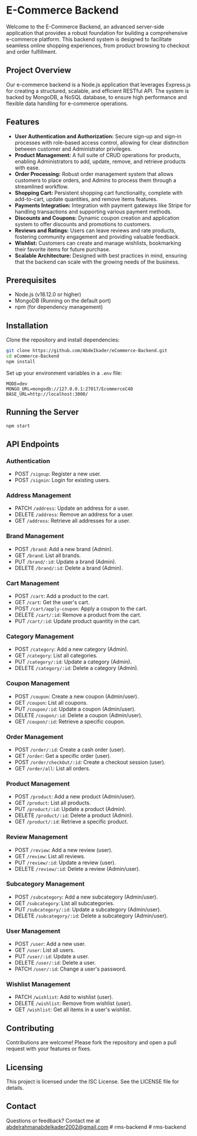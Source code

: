 # E-Commerce Backend

Welcome to the E-Commerce Backend, an advanced server-side application that provides a robust foundation for building a comprehensive e-commerce platform. This backend system is designed to facilitate seamless online shopping experiences, from product browsing to checkout and order fulfillment.

## Project Overview

Our e-commerce backend is a Node.js application that leverages Express.js for creating a structured, scalable, and efficient RESTful API. The system is backed by MongoDB, a NoSQL database, to ensure high performance and flexible data handling for e-commerce operations.

## Features

- **User Authentication and Authorization:** Secure sign-up and sign-in processes with role-based access control, allowing for clear distinction between customer and Administrator privileges.
- **Product Management:** A full suite of CRUD operations for products, enabling Administrators to add, update, remove, and retrieve products with ease.
- **Order Processing:** Robust order management system that allows customers to place orders, and Admins to process them through a streamlined workflow.
- **Shopping Cart:** Persistent shopping cart functionality, complete with add-to-cart, update quantities, and remove items features.
- **Payments Integration:** Integration with payment gateways like Stripe for handling transactions and supporting various payment methods.
- **Discounts and Coupons:** Dynamic coupon creation and application system to offer discounts and promotions to customers.
- **Reviews and Ratings:** Users can leave reviews and rate products, fostering community engagement and providing valuable feedback.
- **Wishlist:** Customers can create and manage wishlists, bookmarking their favorite items for future purchase.
- **Scalable Architecture:** Designed with best practices in mind, ensuring that the backend can scale with the growing needs of the business.

## Prerequisites

- Node.js (v18.12.0 or higher)
- MongoDB (Running on the default port)
- npm (for dependency management)

## Installation

Clone the repository and install dependencies:

```bash
git clone https://github.com/AbdeIkader/eCommerce-Backend.git
cd eCommerce-Backend
npm install
```

Set up your environment variables in a `.env` file:

```env
MODE=dev
MONGO_URL=mongodb://127.0.0.1:27017/EcommerceC40
BASE_URL=http://localhost:3000/
```

## Running the Server

```bash
npm start
```

## API Endpoints

### Authentication

- POST `/signup`: Register a new user.
- POST `/signin`: Login for existing users.

### Address Management

- PATCH `/address`: Update an address for a user.
- DELETE `/address`: Remove an address for a user.
- GET `/address`: Retrieve all addresses for a user.

### Brand Management

- POST `/brand`: Add a new brand (Admin).
- GET `/brand`: List all brands.
- PUT `/brand/:id`: Update a brand (Admin).
- DELETE `/brand/:id`: Delete a brand (Admin).

### Cart Management

- POST `/cart`: Add a product to the cart.
- GET `/cart`: Get the user's cart.
- POST `/cart/apply-coupon`: Apply a coupon to the cart.
- DELETE `/cart/:id`: Remove a product from the cart.
- PUT `/cart/:id`: Update product quantity in the cart.

### Category Management

- POST `/category`: Add a new category (Admin).
- GET `/category`: List all categories.
- PUT `/category/:id`: Update a category (Admin).
- DELETE `/category/:id`: Delete a category (Admin).

### Coupon Management

- POST `/coupon`: Create a new coupon (Admin/user).
- GET `/coupon`: List all coupons.
- PUT `/coupon/:id`: Update a coupon (Admin/user).
- DELETE `/coupon/:id`: Delete a coupon (Admin/user).
- GET `/coupon/:id`: Retrieve a specific coupon.

### Order Management

- POST `/order/:id`: Create a cash order (user).
- GET `/order`: Get a specific order (user).
- POST `/order/checkOut/:id`: Create a checkout session (user).
- GET `/order/all`: List all orders.

### Product Management

- POST `/product`: Add a new product (Admin/user).
- GET `/product`: List all products.
- PUT `/product/:id`: Update a product (Admin).
- DELETE `/product/:id`: Delete a product (Admin).
- GET `/product/:id`: Retrieve a specific product.

### Review Management

- POST `/review`: Add a new review (user).
- GET `/review`: List all reviews.
- PUT `/review/:id`: Update a review (user).
- DELETE `/review/:id`: Delete a review (Admin/user).

### Subcategory Management

- POST `/subcategory`: Add a new subcategory (Admin/user).
- GET `/subcategory`: List all subcategories.
- PUT `/subcategory/:id`: Update a subcategory (Admin/user).
- DELETE `/subcategory/:id`: Delete a subcategory (Admin/user).

### User Management

- POST `/user`: Add a new user.
- GET `/user`: List all users.
- PUT `/user/:id`: Update a user.
- DELETE `/user/:id`: Delete a user.
- PATCH `/user/:id`: Change a user's password.

### Wishlist Management

- PATCH `/wishlist`: Add to wishlist (user).
- DELETE `/wishlist`: Remove from wishlist (user).
- GET `/wishlist`: Get all items in a user's wishlist.

## Contributing

Contributions are welcome! Please fork the repository and open a pull request with your features or fixes.

## Licensing

This project is licensed under the ISC License. See the LICENSE file for details.

## Contact

Questions or feedback? Contact me at abdelrahmanabdelkader2002@gmail.com
#   r m s - b a c k e n d  
 #   r m s - b a c k e n d  
 